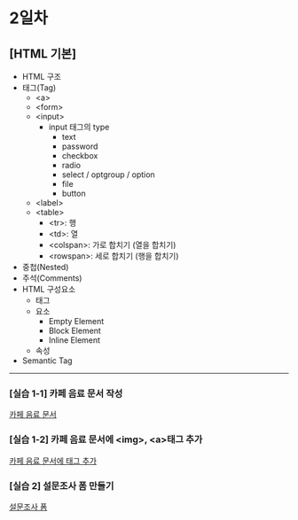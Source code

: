 # 2일차
## [HTML 기본]

- HTML 구조
- 태그(Tag)
    - \<a>
    - \<form>
    - \<input>
        - input 태그의 type
            - text
            - password
            - checkbox
            - radio
            - select / optgroup / option
            - file
            - button
    - \<label>
    - \<table>
        - \<tr>: 행
        - \<td>: 열
        - \<colspan>: 가로 합치기 (열을 합치기)
        - \<rowspan>: 세로 합치기 (행을 합치기)
- 중첩(Nested)
- 주석(Comments)
- HTML 구성요소
    - 태그
    - 요소
        - Empty Element
        - Block Element
        - Inline Element
    - 속성
- Semantic Tag

---

### \[실습 1-1] 카페 음료 문서 작성
[카페 음료 문서](./images/cafe.png)

### \[실습 1-2] 카페 음료 문서에 \<img>, \<a>태그 추가
[카페 음료 문서에 태그 추가](./images/cafe_image.png)

### \[실습 2] 설문조사 폼 만들기
[설문조사 폼](./images/survey.png)
